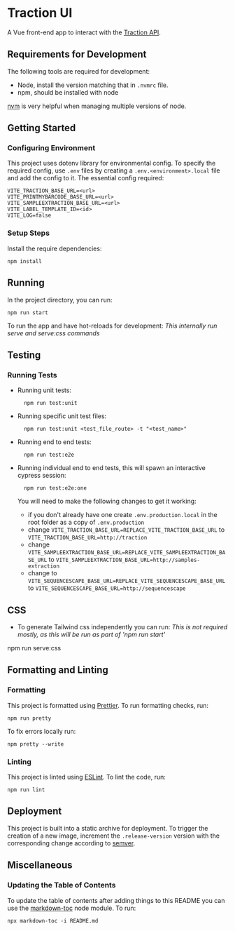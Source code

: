 # Traction UI

A Vue front-end app to interact with the [Traction API](https://github.com/sanger/traction-service).

## Requirements for Development

The following tools are required for development:

- Node, install the version matching that in `.nvmrc` file.
- npm, should be installed with node

[nvm](https://github.com/nvm-sh/nvm) is very helpful when managing multiple versions of node.

## Getting Started

### Configuring Environment

This project uses dotenv library for environmental config. To specify the required config, use
`.env` files by creating a `.env.<environment>.local` file and add the config to it. The essential
config required:

    VITE_TRACTION_BASE_URL=<url>
    VITE_PRINTMYBARCODE_BASE_URL=<url>
    VITE_SAMPLEEXTRACTION_BASE_URL=<url>
    VITE_LABEL_TEMPLATE_ID=<id>
    VITE_LOG=false

### Setup Steps

Install the require dependencies:

    npm install

## Running

In the project directory, you can run:

    npm run start

To run the app and have hot-reloads for development:
*This internally run serve and serve:css commands*

## Testing

### Running Tests

- Running unit tests:

        npm run test:unit

- Running specific unit test files:

        npm run test:unit <test_file_route> -t "<test_name>"

- Running end to end tests:

        npm run test:e2e

- Running individual end to end tests, this will spawn an interactive cypress session:

        npm run test:e2e:one

    You will need to make the following changes to get it working:
    - if you don't already have one create `.env.production.local` in the root folder as a copy of `.env.production`
    - change `VITE_TRACTION_BASE_URL=REPLACE_VITE_TRACTION_BASE_URL` to `VITE_TRACTION_BASE_URL=http://traction`
    - change `VITE_SAMPLEEXTRACTION_BASE_URL=REPLACE_VITE_SAMPLEEXTRACTION_BASE_URL` to `VITE_SAMPLEEXTRACTION_BASE_URL=http://samples-extraction`
    - change to `VITE_SEQUENCESCAPE_BASE_URL=REPLACE_VITE_SEQUENCESCAPE_BASE_URL` to `VITE_SEQUENCESCAPE_BASE_URL=http://sequencescape`

## CSS
- To generate Tailwind css independently you can run:
*This is not required mostly, as this will be run as part of 'npm run start'*

npm run serve:css

## Formatting and Linting

### Formatting

This project is formatted using [Prettier](https://github.com/prettier/prettier). To run formatting
checks, run:

    npm run pretty

To fix errors locally run:

    npm pretty --write

### Linting

This project is linted using [ESLint](https://github.com/eslint/eslint). To lint the code,
run:

    npm run lint

## Deployment

This project is built into a static archive for deployment. To trigger the creation of a new image, increment the `.release-version` version with the corresponding change according to
[semver](https://semver.org/).

## Miscellaneous

### Updating the Table of Contents

To update the table of contents after adding things to this README you can use the [markdown-toc](https://github.com/jonschlinkert/markdown-toc)
node module. To run:

    npx markdown-toc -i README.md
